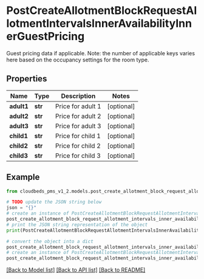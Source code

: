 # PostCreateAllotmentBlockRequestAllotmentIntervalsInnerAvailabilityInnerGuestPricing

Guest pricing data if applicable. Note: the number of applicable keys varies here based on the occupancy settings for the room type.

## Properties

Name | Type | Description | Notes
------------ | ------------- | ------------- | -------------
**adult1** | **str** | Price for adult 1 | [optional] 
**adult2** | **str** | Price for adult 2 | [optional] 
**adult3** | **str** | Price for adult 3 | [optional] 
**child1** | **str** | Price for child 1 | [optional] 
**child2** | **str** | Price for child 2 | [optional] 
**child3** | **str** | Price for child 3 | [optional] 

## Example

```python
from cloudbeds_pms_v1_2.models.post_create_allotment_block_request_allotment_intervals_inner_availability_inner_guest_pricing import PostCreateAllotmentBlockRequestAllotmentIntervalsInnerAvailabilityInnerGuestPricing

# TODO update the JSON string below
json = "{}"
# create an instance of PostCreateAllotmentBlockRequestAllotmentIntervalsInnerAvailabilityInnerGuestPricing from a JSON string
post_create_allotment_block_request_allotment_intervals_inner_availability_inner_guest_pricing_instance = PostCreateAllotmentBlockRequestAllotmentIntervalsInnerAvailabilityInnerGuestPricing.from_json(json)
# print the JSON string representation of the object
print(PostCreateAllotmentBlockRequestAllotmentIntervalsInnerAvailabilityInnerGuestPricing.to_json())

# convert the object into a dict
post_create_allotment_block_request_allotment_intervals_inner_availability_inner_guest_pricing_dict = post_create_allotment_block_request_allotment_intervals_inner_availability_inner_guest_pricing_instance.to_dict()
# create an instance of PostCreateAllotmentBlockRequestAllotmentIntervalsInnerAvailabilityInnerGuestPricing from a dict
post_create_allotment_block_request_allotment_intervals_inner_availability_inner_guest_pricing_from_dict = PostCreateAllotmentBlockRequestAllotmentIntervalsInnerAvailabilityInnerGuestPricing.from_dict(post_create_allotment_block_request_allotment_intervals_inner_availability_inner_guest_pricing_dict)
```
[[Back to Model list]](../README.md#documentation-for-models) [[Back to API list]](../README.md#documentation-for-api-endpoints) [[Back to README]](../README.md)


